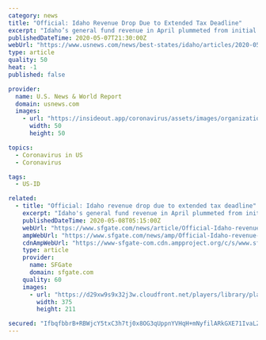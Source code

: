 ```yaml
---
category: news
title: "Official: Idaho Revenue Drop Due to Extended Tax Deadline"
excerpt: "Idaho’s general fund revenue in April plummeted from initial forecasts, but officials say that’s because the deadline for paying state income taxes was moved from April 15 to June 15 due to the coronavirus."
publishedDateTime: 2020-05-07T21:30:00Z
webUrl: "https://www.usnews.com/news/best-states/idaho/articles/2020-05-07/official-idaho-revenue-drop-due-to-extended-tax-deadline"
type: article
quality: 50
heat: -1
published: false

provider:
  name: U.S. News & World Report
  domain: usnews.com
  images:
    - url: "https://insideout.app/coronavirus/assets/images/organizations/usnews.com-50x50.jpg"
      width: 50
      height: 50

topics:
  - Coronavirus in US
  - Coronavirus

tags:
  - US-ID

related:
  - title: "Official: Idaho revenue drop due to extended tax deadline"
    excerpt: "Idaho's general fund revenue in April plummeted from initial forecasts, but officials said Thursday that's because the deadline for paying state income taxes was moved from April 15 to June 15 due to the coronavirus."
    publishedDateTime: 2020-05-08T05:15:00Z
    webUrl: "https://www.sfgate.com/news/article/Official-Idaho-revenue-drop-due-to-extended-tax-15254885.php"
    ampWebUrl: "https://www.sfgate.com/news/amp/Official-Idaho-revenue-drop-due-to-extended-tax-15254885.php"
    cdnAmpWebUrl: "https://www-sfgate-com.cdn.ampproject.org/c/s/www.sfgate.com/news/amp/Official-Idaho-revenue-drop-due-to-extended-tax-15254885.php"
    type: article
    provider:
      name: SFGate
      domain: sfgate.com
    quality: 60
    images:
      - url: "https://d29xw9s9x32j3w.cloudfront.net/players/library/placeholder.png"
        width: 375
        height: 211

secured: "IfbqfbbrB+RBWjcY5txC3h7tj0x8OG3qUppnYVHqH+mNyfilARkGXE71IvaLZAmr7xuz4Ehio2hslE1HigB0wO6faadBSEgJDxagq7idRAYOFMLtoeaF4VWDbldOzmSv/2mdrDJoDZNKbDwzAOnIXQ+okogH3vtARToFDoHU51FFMplzUfOn63o0NrcXsAv4yQP95AOBAZpCDNVS9XyC2jCV98SNkUPRex3cXjFWMw9VKzVGqPJx40xl4eGHlYWZs66nOkTHLTcbU+9A0+0HMo5LFPDDlhYDyb/gU02zFB2TFDNdzRwdBIK6rdoNgbOI;7tfd4c9AR19jYAG1gArwNQ=="
---
```


